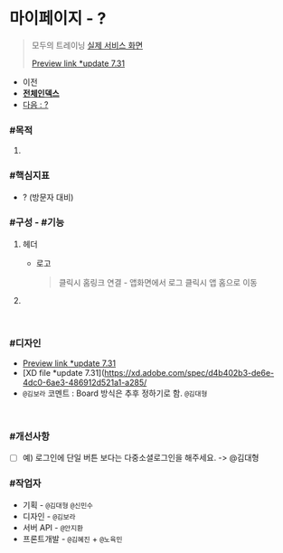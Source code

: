 # 마이페이지 - ?

> 모두의 트레이닝 [실제 서비스 화면](www.modooclass.net)
>
> [Preview link *update 7.31](https://xd.adobe.com/spec/d4b402b3-de6e-4dc0-6ae3-486912d521a1-a285/)   



- 이전      
- [**전체인덱스**](../README.md)     
- [다음 : ?]()



### **#목적**

1. 



### #핵심지표

- ? (방문자 대비)



### **#구성 - #기능**

1. 헤더 

   - 로고

     > 클릭시 홈링크 연결 - 앱화면에서 로그 클릭시 앱 홈으로 이동

2. 





<br>

### #디자인

- [Preview link *update 7.31](https://xd.adobe.com/spec/d4b402b3-de6e-4dc0-6ae3-486912d521a1-a285/)   
- [XD file *update 7.31](https://xd.adobe.com/spec/d4b402b3-de6e-4dc0-6ae3-486912d521a1-a285/
- `@김보라`  코멘트 : Board 방식은 추후 정하기로 함. `@김대형`

  

<br>

### #개선사항

- [ ] 예) 로그인에 단일 버튼 보다는 다중소셜로그인을 해주세요. -> @김대형



### **#작업자**

- 기획 - `@김대형` `@신민수`
- 디자인 - `@김보라`
- 서버 API - `@안지환`
- 프론트개발 - `@김혜진`  + `@노육민`


